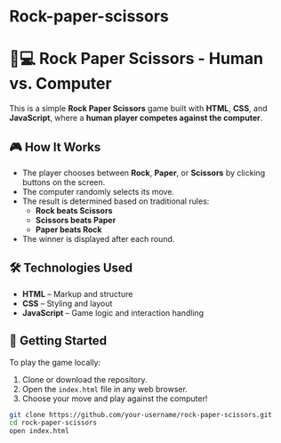 # Rock-paper-scissors

# 🧠💻 Rock Paper Scissors - Human vs. Computer

This is a simple **Rock Paper Scissors** game built with **HTML**, **CSS**, and **JavaScript**, where a **human player competes against the computer**.

## 🎮 How It Works

- The player chooses between **Rock**, **Paper**, or **Scissors** by clicking buttons on the screen.
- The computer randomly selects its move.
- The result is determined based on traditional rules:
  - **Rock beats Scissors**
  - **Scissors beats Paper**
  - **Paper beats Rock**
- The winner is displayed after each round.

## 🛠️ Technologies Used

- **HTML** – Markup and structure
- **CSS** – Styling and layout
- **JavaScript** – Game logic and interaction handling

## 🚀 Getting Started

To play the game locally:

1. Clone or download the repository.
2. Open the `index.html` file in any web browser.
3. Choose your move and play against the computer!

```bash
git clone https://github.com/your-username/rock-paper-scissors.git
cd rock-paper-scissors
open index.html
